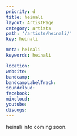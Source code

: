 ```yaml
---
priority: d
title: heinali
layout: ArtistPage
category: artists
path: '/artists/heinali/'
key: heinali

meta: heinali
keywords: heinali

location: 
website: 
bandcamp: 
bandcampLabelTrack: 
soundcloud: 
facebook: 
mixcloud: 
youtube: 
discogs: 
---
```


heinali info coming soon.

